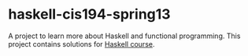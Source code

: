 # haskell-cis194-spring13
A project to learn more about Haskell and functional programming. This project contains solutions for [Haskell course](http://www.cis.upenn.edu/~cis194/spring13/lectures.html).
